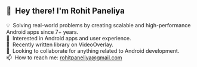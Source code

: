 ## 👋 &nbsp;Hey there! I'm Rohit Paneliya

💡 &nbsp;Solving real-world problems by creating scalable and high-performance Android apps since 7+ years.\
👀 &nbsp;Interested in Android apps and user experience.\
🚀 &nbsp;Recently written library on VideoOverlay.\
💞️ &nbsp;Looking to collaborate for anything related to Android development.\
📫 &nbsp;How to reach me: rohitpaneliya@gmail.com
